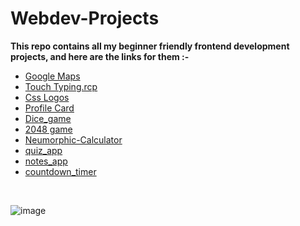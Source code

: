 # Webdev-Projects
**This repo contains all my beginner friendly frontend development projects, and here are the links for them :-**

- [Google Maps](https://rameshchandrapola.github.io/Webdev-Projects/Google_maps/index.html)
- [Touch Typing.rcp](https://touchtypingrcp.herokuapp.com/)
- [Css Logos](https://github.com/Rameshchandrapola/Webdev-Projects/tree/main/CSS_Logos)
- [Profile Card](https://rameshchandrapola.github.io/Webdev-Projects/Profile_card/index.html)
- [Dice_game](https://rameshchandrapola.github.io/Webdev-Projects/Dice_game/index.html)
- [2048 game](https://rameshchandrapola.github.io/Webdev-Projects/2048game/index.html)
- [Neumorphic-Calculator](https://rameshchandrapola.github.io/Webdev-Projects/Neumorphic-Calculator/index.html)
- [quiz_app](https://rameshchandrapola.github.io/Webdev-Projects/quiz_app/index.html)
- [notes_app](https://rameshchandrapola.github.io/Webdev-Projects/notes_app/index.html)
- [countdown_timer](https://rameshchandrapola.github.io/Webdev-Projects/countdown_timer/index.html)
<br>

![image](https://user-images.githubusercontent.com/76244600/182221583-6bae38a4-ed5c-4603-a9c8-b6db6eb774be.png)
